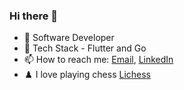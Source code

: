 ### Hi there 👋

<!--
**Youngtard/youngtard** is a ✨ _special_ ✨ repository because its `README.md` (this file) appears on your GitHub profile.

Here are some ideas to get you started:

- 🔭 I’m currently working on ...
- 🌱 I’m currently learning ...
- 👯 I’m looking to collaborate on ...
- 🤔 I’m looking for help with ...
- 💬 Ask me about Flutter, Go, ...
Reach out to work on your mobile app ideas
- 📫 How to reach me: ...
- 😄 Pronouns: ...
- ⚡ Fun fact: ...
- 🔭 I’m currently working on ...
Learn more about me on femisotonwa.com, I write there also
- 🌱 I’m currently learning Backend development with [Go](https://go.dev) Journey with me [here](femisotonwa.com/go)
-->

<!--
- 🔭 I work as a Mobile App Engineer (Flutter) at [Enyata](https://enyata.com)
- 🌱 I’m currently learning Backend Development with [Go](https://go.dev)
-->
- 🔭 Software Developer
- 🔭 Tech Stack - Flutter and Go
- 📫 How to reach me: [Email](mailto:sotonwaoluwafemi@gmail.com), [LinkedIn](https://www.linkedin.com/in/femi-sotonwa/)
- ♟️ I love playing chess [Lichess](https://lichess.org/@/youngtard)

<!-- [![Linkedin Badge](https://github-readme-stats.vercel.app/api/top-langs/?username=Youngtard)] -->
<!-- [![Linkedin Badge](https://i.stack.imgur.com/gVE0j.png)](https://www.linkedin.com/in/femi-sotonwa/) -->

